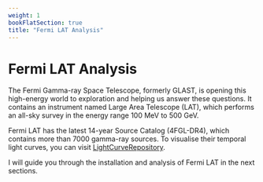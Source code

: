 ```yaml
---
weight: 1
bookFlatSection: true
title: "Fermi LAT Analysis"
---
```


# Fermi LAT Analysis

The Fermi Gamma-ray Space Telescope, formerly GLAST, is opening this high-energy world to exploration and helping us answer these questions. It contains an instrument named Large Area Telescope (LAT), which performs an all-sky survey in the energy range 100 MeV to 500 GeV.

Fermi LAT has the latest 14-year Source Catalog (4FGL-DR4), which contains more than 7000 gamma-ray sources. To visualise their temporal light curves, you can visit [LightCurveRepository](https://fermi.gsfc.nasa.gov/ssc/data/access/lat/LightCurveRepository/).

I will guide you through the installation and analysis of Fermi LAT in the next sections.
